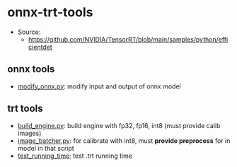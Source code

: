 # onnx-trt-tools

- Source:
  - <https://github.com/NVIDIA/TensorRT/blob/main/samples/python/efficientdet>

## onnx tools

- [modify_onnx.py](onnx_tools/modify_onnx.py): modify input and output of onnx model

## trt tools

- [build_engine.py](trt_tools/build_engine.py): build engine with fp32, fp16, int8 (must provide calib images)
- [image_batcher.py](trt_tools/image_batcher.py): for calibrate with int8, must **provide preprocess** for in model in that script
- [test_running_time](trt_tools/test_running_time.py): test .trt running time
